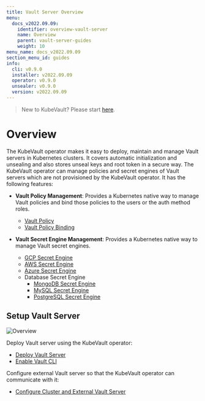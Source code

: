 ```yaml
---
title: Vault Server Overview
menu:
  docs_v2022.09.09:
    identifier: overview-vault-server
    name: Overview
    parent: vault-server-guides
    weight: 10
menu_name: docs_v2022.09.09
section_menu_id: guides
info:
  cli: v0.9.0
  installer: v2022.09.09
  operator: v0.9.0
  unsealer: v0.9.0
  version: v2022.09.09
---
```


> New to KubeVault? Please start [here](/docs/v2022.09.09/concepts/README).

# Overview

The KubeVault operator makes it easy to deploy, maintain and manage Vault servers in Kubernetes clusters. It covers automatic initialization and unsealing and also stores unseal keys and root token in a secure way. The KubeVault operator can manage policies and secret engines of Vault servers which are not provisioned by the KubeVault operator. It has the following features:

- **Vault Policy Management**: Provides a Kubernetes native way to manage Vault policies and bind those policies to the users or the auth method roles.

  - [Vault Policy](/docs/v2022.09.09/guides/policy-management/overview#vaultpolicy)
  - [Vault Policy Binding](/docs/v2022.09.09/guides/policy-management/overview#vaultpolicybinding)

- **Vault Secret Engine Management**: Provides a Kubernetes native way to manage Vault secret engines.

  - [GCP Secret Engine](/docs/v2022.09.09/guides/secret-engines/gcp/overview)
  - [AWS Secret Engine](/docs/v2022.09.09/guides/secret-engines/aws/overview)
  - [Azure Secret Engine](/docs/v2022.09.09/guides/secret-engines/azure/overview)
  - Database Secret Engine
    - [MongoDB Secret Engine](/docs/v2022.09.09/guides/secret-engines/mongodb/overview)
    - [MySQL Secret Engine](/docs/v2022.09.09/guides/secret-engines/mysql/overview)
    - [PostgreSQL Secret Engine](/docs/v2022.09.09/guides/secret-engines/postgres/overview)

## Setup Vault Server

![Overview](/docs/v2022.09.09/images/guides/vault-server/overview_vault_server_guide.svg)

Deploy Vault server using the KubeVault operator:

- [Deploy Vault Server](/docs/v2022.09.09/guides/vault-server/vault-server)
- [Enable Vault CLI](/docs/v2022.09.09/guides/vault-server/vault-server#enable-vault-cli)

 Configure external Vault server so that the  KubeVault operator can communicate with it:

- [Configure Cluster and External Vault Server](/docs/v2022.09.09/guides/vault-server/external-vault-sever)

